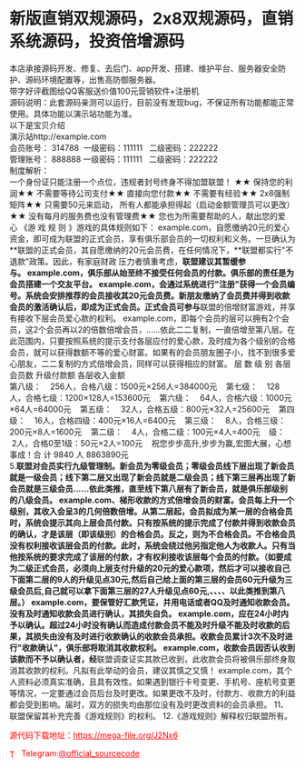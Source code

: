 # 新版直销双规源码，2x8双规源码，直销系统源码，投资倍增源码

本店承接源码开发、修复、去后门、app开发、搭建、维护平台、服务器安全防护、源码环境配置等，出售高防御服务器。<br>带字好评截图给QQ客服送价值100元营销软件+注册机<br>源码说明：此套源码亲测可以运行，目前没有发现bug，不保证所有功能都能正常使用。具体功能以演示站功能为准。<br>以下是宝贝介绍<br>演示站http://example.com<br>会员账号： 314788  一级密码：111111   二级密码：222222<br>管理账号： 888888 一级密码：111111   二级密码：222222<br>制度解析：<br>一个身份证只能注册一个点位，违规者封号终身不得加盟联盟！ ★★ 保持您的利润★★ 不需要等待公司支付★★ 直接向您付款★★ 不需要有经验★★ 2x8强制矩阵★★ 只需要50元来启动， 所有人都能承担得起（启动金额管理员可以更改）★★ 没有每月的服务费也没有管理费★★ 您也为所需要帮助的人，献出您的爱心 《游 戏 规 则 》游戏的具体规则如下： example.com，自愿缴纳20元的爱心资金，即可成为联盟的正式会员，享有俱乐部会员的一切权利和义务。一旦确认为**联盟的正式会员，其自愿缴纳的20元会员费，在任何情况下，**联盟都实行"不退款"政策。因此，有家庭财政 压力者慎重考虑，**联盟建议其暂缓参与。 example.com，俱乐部从始至终不接受任何会员的付款。俱乐部的责任是为会员搭建一个交友平台。 example.com，会通过系统进行"注册"获得一个会员编号。系统会安排推荐的会员接收其20元会员费。新朋友缴纳了会员费并得到收款会员的激活确认后，即成为正式会员。正式会员可参与**联盟的倍增财富游戏，并享有接收下层会员爱心款的权利。 example.com，即每个会员的层可以拥有2个会员，这2个会员再以2的倍数倍增会员，......依此二二复制，一直倍增至第八层。在此范围内，只要按照系统的提示支付各层应付的爱心款，及时成为各个级别的合格会员，就可以获得数额不等的爱心财富。如果有的会员朋友圈子小，找不到很多爱心朋友，二二复制的方式倍增会员，同样可以获得相应的财富。 层 数 级 别 各层会员数 升级付款额 各层收入金额<br>第八级：    256人，合格八级：1500元×256人=384000元    第七级：    128人，合格七级：1200×128人=153600元    第六级：    64人，合格六级：1000元×64人=64000元    第五级：    32人，合格五级：800元×32人=25600元    第四级：    16人，合格四级：400元×16人=6400元    第三级：    8人，合格三级：200元×8人=1600元    第二级：    4人，合格二级：100元×4人=400元    级：    2人，合格0至1级：50元×2人=100元    祝您步步高升,步步为赢,宏图大展，心想事成！合 计 9840 人 8863890元    <br>5.**联盟对会员实行九级管理制。新会员为零级会员；零级会员线下层出现了新会员就是一级会员；线下第二层又出现了新会员就是二级会员；线下第三层再出现了新会员就是三级会员......依此类推，直至线下第八层有了新会员，就是俱乐部级别的八级会员。 example.com、梯形收款的方式倍增会员的财富。会员每上升一个级别，其收入会呈3的几何倍数倍增。从第二层起，会员拟成为某一层的合格会员时，系统会提示其向上层会员付款。只有按系统的提示完成了付款并得到收款会员的确认，才是该层（即该级别）的合格会员。反之，则为不合格会员。不合格会员没有权利接收该层会员的付款。此时，系统会绕过他另指定他人为收款人。只有当他按系统的要求完成了该层的付款，才有权利接收该层每个会员的付款。（如要成为二级正式会员，必须向上层支付升级的20元的爱心款项，然后才可以接收自己下面第二层的9人的升级见点30元,然后自己给上面的第三层的会员60元升级为三级会员后,自己就可以拿下面第三层的27人升级见点60元,、、、、以此类推到第八层。） example.com，要保管好汇款凭证，并用电话或者QQ及时通知收款会员。没有及时通知收款会员进行确认，其损失自负。 example.com，应在24小时内予以确认。超过24小时没有确认而造成付款会员不能及时升级不能及时收款的后果，其损失由没有及时进行收款确认的收款会员承担。收款会员累计3次不及时进行"收款确认"，俱乐部将取消其收款权利。 example.com，收款会员因否认收到该款而不予以确认者，经**联盟调查证实其款已收到，此收款会员将被俱乐部终身取消其收款的权利。凡拟有此举动的会员，建议其慎之又慎！ example.com，其个人资料必须真实准确，且具有效性。如果遇到银行卡号变更、手机号、座机号变更等情况，一定要通过会员后台及时更改。如果更改不及时，付款方、收款方的利益都会受到影响。届时，双方的损失均由那位没有及时更改资料的会员承担。 11、联盟保留其补充完善《游戏规则》的权利。 12.《游戏规则》解释权归联盟所有。<br>


<p style="color: red;">源代码下载地址：<a href="https://mega-file.org/J2Nx6" style="color: red;">https://mega-file.org/J2Nx6</a></p><p style="color: red;"><img src="https://cdn-icons-png.flaticon.com/512/2111/2111646.png" alt="Telegram Icon" style="width: 16px; vertical-align: middle; margin-right: 5px;">Telegram:<a href="https://t.me/official_sourcecode" style="color: red;">@official_sourcecode</a></p>